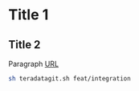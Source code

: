 # Title 1

## Title 2

Paragraph <a href="http://www.google.com">URL</a>

```sh
sh teradatagit.sh feat/integration
```
